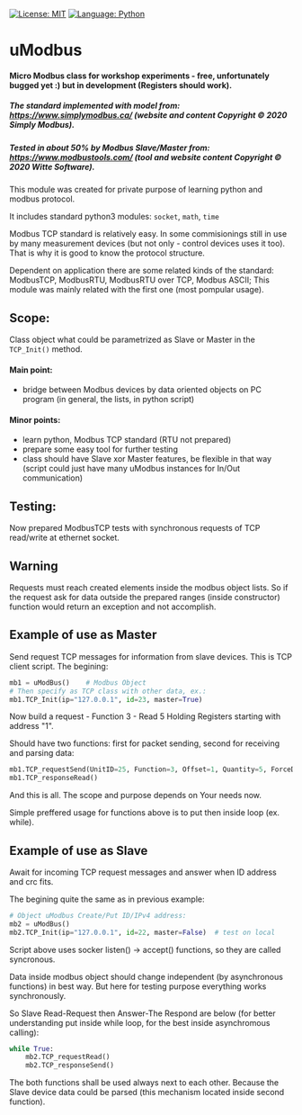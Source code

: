 [![License: MIT](https://img.shields.io/badge/license-MIT-blue)](https://github.com/kkuba91/uModbus/LICENSE)
[![Language: Python](https://img.shields.io/badge/python-%3E%3D3.7-blue)](https://github.com/kkuba91/uModbus)

# uModbus
#### Micro Modbus class for workshop experiments - free, unfortunately bugged yet :) but in development (Registers should work).

##### The standard implemented with model from: https://www.simplymodbus.ca/  (website and content Copyright © 2020 Simply Modbus).

##### Tested in about 50% by Modbus Slave/Master from: https://www.modbustools.com/  (tool and website content Copyright © 2020 Witte Software).  

This module was created for private purpose of learning python and modbus protocol.

It includes standard python3 modules: `socket`, `math`, `time`

Modbus TCP standard is relatively easy. In some commisionings still in use by many measurement devices (but not only - control devices uses it too).
That is why it is good to know the protocol structure. 

Dependent on application there are some related kinds of the standard: ModbusTCP, ModbusRTU, ModbusRTU over TCP, Modbus ASCII; This module was mainly related with the first one (most pompular usage).


## Scope:
Class object what could be parametrized as Slave or Master in the `TCP_Init()` method.


#### Main point:

- bridge between Modbus devices by data oriented objects on PC program (in general, the lists, in python script)


#### Minor points:

 - learn python, Modbus TCP standard (RTU not prepared)
 - prepare some easy tool for further testing
 - class should have Slave xor Master features, be flexible in that way (script could just have many uModbus instances for In/Out communication)


## Testing:
Now prepared ModbusTCP tests with synchronous requests of TCP read/write at ethernet socket.


## Warning
Requests must reach created elements inside the modbus object lists. So if the request ask for data outside the prepared ranges (inside constructor) function would return an exception and not accomplish.


## Example of use as Master
Send request TCP messages for information from slave devices. This is TCP client script.
The begining:

```python
mb1 = uModBus()    # Modbus Object
# Then specify as TCP class with other data, ex.:
mb1.TCP_Init(ip="127.0.0.1", id=23, master=True)
```

Now build a request - Function 3 - Read 5 Holding Registers starting with address "1".

Should have two functions: first for packet sending, second for receiving and parsing data:
```python
mb1.TCP_requestSend(UnitID=25, Function=3, Offset=1, Quantity=5, ForceData=None)
mb1.TCP_responseRead()
```
And this is all. The scope and purpose depends on Your needs now.

Simple preffered usage for functions above is to put then inside loop (ex. while).


## Example of use as Slave
Await for incoming TCP request messages and answer when ID address and crc fits.

The begining quite the same as in previous example:
```python
# Object uModbus Create/Put ID/IPv4 address:
mb2 = uModBus()
mb2.TCP_Init(ip="127.0.0.1", id=22, master=False)  # test on local
```
Script above uses socker listen() -> accept() functions, so they are called syncronous.

Data inside modbus object should change independent (by asynchronous functions) in best way. But here for testing purpose everything works synchronously.

So Slave Read-Request then Answer-The Respond are below (for better understanding put inside while loop, for the best inside asynchromous calling):
```python
while True:
    mb2.TCP_requestRead()
    mb2.TCP_responseSend()
```

The both functions shall be used always next to each other. Because the Slave device data could be parsed (this mechanism located inside second function).


